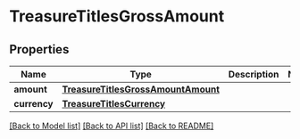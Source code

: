 # TreasureTitlesGrossAmount

## Properties
Name | Type | Description | Notes
------------ | ------------- | ------------- | -------------
**amount** | [**TreasureTitlesGrossAmountAmount**](TreasureTitlesGrossAmountAmount.md) |  | 
**currency** | [**TreasureTitlesCurrency**](TreasureTitlesCurrency.md) |  | 

[[Back to Model list]](../README.md#documentation-for-models) [[Back to API list]](../README.md#documentation-for-api-endpoints) [[Back to README]](../README.md)

